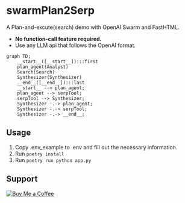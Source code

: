 # swarmPlan2Serp
A Plan-and-excute(search) demo with OpenAI Swarm and FastHTML.

- <strong>No function-call feature required.</strong>
- Use any LLM api that follows the OpenAI format.

```mermaid
graph TD;
	__start__([__start__]):::first
	plan_agent(Analyst)
	Search(Search)
	Synthesizer(Synthesizer)
	__end__([__end__]):::last
	__start__ --> plan_agent;
	plan_agent --> serpTool;
	serpTool --> Synthesizer;
	Synthesizer -.-> plan_agent;
	Synthesizer -.-> serpTool;
	Synthesizer -.-> __end__;	
```

## Usage

1. Copy .env_example to .env and fill out the necessary information.
2. Run ```poetry install```
3. Run ```poetry run python app.py```

## Support

[![Buy Me a Coffee](https://img.shields.io/badge/Buy%20Me%20a%20Coffee-ffdd00?style=flat&logo=buy-me-a-coffee&logoColor=black)](https://www.paypal.com/paypalme/franklin755)
